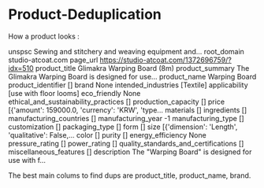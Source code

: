 # Product-Deduplication

How a product looks :

unspsc                                  Sewing and stitchery and weaving equipment and...
root_domain                                                             studio-atcoat.com
page_url                                    https://studio-atcoat.com/1372696759/?idx=510
product_title                                                 Glimakra Warping Board (8m)
product_summary                         The Glimakra Warping Board is designed for use...
product_name                                                                Warping Board
product_identifier                                                                     []
brand                                                                                None
intended_industries                                                             [Textile]
applicability                                                      [use with floor looms]
eco_friendly                                                                         None
ethical_and_sustainability_practices                                                   []
production_capacity                                                                    []
price                                   [{'amount': 159000.0, 'currency': 'KRW', 'type...
materials                                                                              []
ingredients                                                                            []
manufacturing_countries                                                                []
manufacturing_year                                                                     -1
manufacturing_type                                                                     []
customization                                                                          []
packaging_type                                                                         []
form                                                                                   []
size                                    [{'dimension': 'Length', 'qualitative': False,...
color                                                                                  []
purity                                                                                 []
energy_efficiency                                                                    None
pressure_rating                                                                        []
power_rating                                                                           []
quality_standards_and_certifications                                                   []
miscellaneous_features                                                                 []
description                             The "Warping Board" is designed for use with f...

The best main colums to find dups are product_title, product_name, brand.